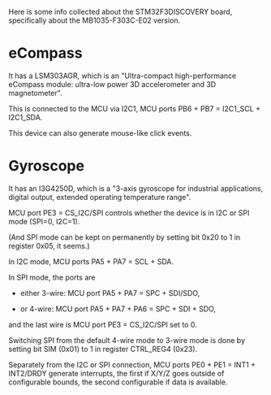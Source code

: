 Here is some info collected about the STM32F3DISCOVERY board,
specifically about the MB1035-F303C-E02 version.

# eCompass

It has a LSM303AGR, which is an
"Ultra-compact high-performance eCompass module:
ultra-low power 3D accelerometer and 3D magnetometer".

This is connected to the MCU via I2C1,
MCU ports PB6 + PB7 = I2C1\_SCL + I2C1\_SDA.

This device can also generate mouse-like click events.

# Gyroscope

It has an I3G4250D, which is a
"3-axis gyroscope for industrial applications, digital output,
extended operating temperature range".

MCU port PE3 = CS\_I2C/SPI controls whether
the device is in I2C or SPI mode (SPI=0, I2C=1).

(And SPI mode can be kept on permanently by
setting bit 0x20 to 1 in register 0x05, it seems.)

In I2C mode, MCU ports PA5 + PA7 = SCL + SDA.

In SPI mode, the ports are

- either 3-wire: MCU port PA5 + PA7 = SPC + SDI/SDO,

- or 4-wire: MCU port PA5 + PA7 + PA6 = SPC + SDI + SDO,

and the last wire is MCU port PE3 = CS\_I2C/SPI set to 0.

Switching SPI from the default 4-wire mode to 3-wire mode is done by
setting bit SIM (0x01) to 1 in register CTRL\_REG4 (0x23).

Separately from the I2C or SPI connection,
MCU ports PE0 + PE1 = INT1 + INT2/DRDY generate interrupts,
the first if X/Y/Z goes outside of configurable bounds,
the second configurable if data is available.
